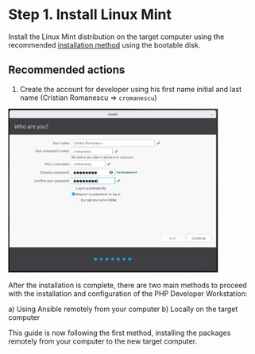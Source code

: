# Step 1. Install Linux Mint

Install the Linux Mint distribution on the target computer using the recommended [installation method](https://linuxmint-installation-guide.readthedocs.io/en/latest/) using the bootable disk.


## Recommended actions


1. Create the account for developer using his first name initial and last name (Cristian Romanescu => `cromanescu`)

<img src="images/01-linux-account.png" alt="Linux Mint account creation" width="422" height="330">




After the installation is complete, there are two main methods to proceed with the installation and configuration of the PHP Developer Workstation:

a) Using Ansible remotely from your computer
b) Locally on the target computer


This guide is now following the first method, installing the packages remotely from your computer to the new target computer.


